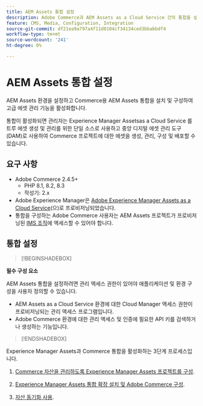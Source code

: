 ```yaml
---
title: AEM Assets 통합 설정
description: Adobe Commerce과 AEM Assets as a Cloud Service 간의 통합을 설정하는 요구 사항 및 단계에 대해 알아봅니다.
feature: CMS, Media, Configuration, Integration
source-git-commit: df21ea9a797a4f11d0104cf34134ced3bbabbdf4
workflow-type: tm+mt
source-wordcount: '241'
ht-degree: 0%

---
```



# AEM Assets 통합 설정

AEM Assets 환경을 설정하고 Commerce용 AEM Assets 통합을 설치 및 구성하여 고급 에셋 관리 기능을 활성화합니다.

통합이 활성화되면 관리자는 Experience Manager Assetsas a Cloud Service 를 트루 에셋 생성 및 관리를 위한 단일 소스로 사용하고 중앙 디지털 에셋 관리 도구(DAM)로 사용하여 Commerce 프로젝트에 대한 에셋을 생성, 관리, 구성 및 배포할 수 있습니다.

## 요구 사항

- Adobe Commerce 2.4.5+
   - PHP 8.1, 8.2, 8.3
   - 작성기: 2.x
- Adobe Experience Manager은 [Adobe Experience Manager Assets as a Cloud Service](https://experienceleague.adobe.com/ko/docs/experience-manager-cloud-service/content/assets/overview)(으)로 프로비저닝되었습니다.
- 통합을 구성하는 Adobe Commerce 사용자는 AEM Assets 프로젝트가 프로비저닝된 [IMS 조직](https://experienceleague.adobe.com/en/docs/core-services/interface/administration/organizations#concept_EA8AEE5B02CF46ACBDAD6A8508646255)에 액세스할 수 있어야 합니다.

## 통합 설정

>[!BEGINSHADEBOX]

**필수 구성 요소**

AEM Assets 통합을 설정하려면 관리 액세스 권한이 있어야 애플리케이션 및 환경 구성을 사용자 정의할 수 있습니다.

- AEM Assets as a Cloud Service 환경에 대한 Cloud Manager 액세스 권한이 프로비저닝되는 관리 액세스 프로그램입니다.
- Adobe Commerce 환경에 대한 관리 액세스 및 인증에 필요한 API 키를 검색하거나 생성하는 기능입니다.

>[!ENDSHADEBOX]

Experience Manager Assets과 Commerce 통합을 활성화하는 3단계 프로세스입니다.

1. [Commerce 자산을 관리하도록 Experience Manager Assets 프로젝트를 구성](aem-assets-configure-aem.md).

1. [Experience Manager Assets 통합 확장 설치 및 Adobe Commerce 구성](aem-assets-configure-aem.md).

1. [자산 동기화 사용](aem-assets-setup-synchronization.md).
